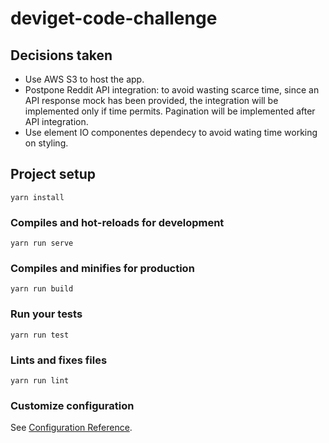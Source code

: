 # deviget-code-challenge

## Decisions taken

- Use AWS S3 to host the app.
- Postpone Reddit API integration: to avoid wasting scarce time, since an API response mock has been provided, the integration will be implemented only if time permits. Pagination will be implemented after API integration.
- Use element IO componentes dependecy to avoid wating time working on styling.

## Project setup

```
yarn install
```

### Compiles and hot-reloads for development

```
yarn run serve
```

### Compiles and minifies for production

```
yarn run build
```

### Run your tests

```
yarn run test
```

### Lints and fixes files

```
yarn run lint
```

### Customize configuration

See [Configuration Reference](https://cli.vuejs.org/config/).
